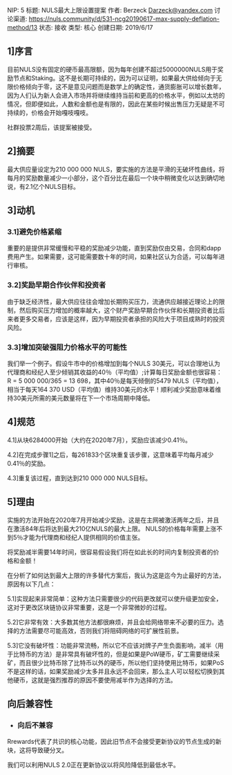  NIP: 5
 标题: NULS最大上限设置提案
 作者: Berzeck <Darzeck@yandex.com>
 讨论渠道: https://nuls.community/d/531-ncg20190617-max-supply-deflation-method/13
 状态: 接收
 类型: 核心
 创建日期: 2019/6/17



## 1]序言

目前NULS没有固定的硬币最高限额，因为每年创建不超过5000000NULS用于奖励节点和Staking。这不是长期可持续的，因为可以证明，如果最大供给倾向于无限价格倾向于零，这不是意见问题而是数学上的确定性，通货膨胀可以增长数年，因为人们认为新人会进入市场并将继续维持当前和更高的价格水平，例如以太坊的情况，但即便如此，人数和金额也是有限的，因此在某些时候出售压力无疑是不可持续的，价格会开始嘎吱嘎吱。

社群投票2周后，该提案被接受。

## 

## 2]摘要

最大供应量设定为210 000 000 NULS，要实施的方法是平滑的无破坏性曲线，将每月的奖励数量减少一小部分，这个百分比在最后一个块中稍微变化以达到确切地说，有2.1亿个NULS目标。



## 3]动机

### 3.1]避免价格紧缩

重要的是提供非常缓慢和平稳的奖励减少功能，直到奖励仅由交易，合同和dapp费用产生。如果需要，这可能需要数十年的时间，如果社区认为合适，可以每年进行审核。

### 3.2]奖励早期合作伙伴和投资者

由于缺乏经济性，最大供应往往会增加长期购买压力，流通供应越接近理论上的限制，然后购买压力增加的概率越大，这个财产奖励早期合作伙伴和长期投资者比后来者更多交易者，应该是这样，因为早期投资者承担的风险大于项目成熟时的投资风险。

### 3.3]增加突破强阻力价格水平的可能性

我们举一个例子。假设牛市中的价格增加到每个NULS 30美元，可以合理地认为代理商和经纪人至少倾销其收益的40％（平均值）;计算每日奖励金额也很容易：R = 5 000 000/365 = 13 698，其中40％是每天倾倒的5479 NULS（平均值），相当于每天164 370 USD（平均值）维持30美元的水平！顺利减少奖励意味着维持30美元所需的美元数量将在下一个市场周期中降低。



## 4]规范

4.1]从块6284000开始（大约在2020年7月），奖励应该减少0.41％。

4.2]在完成步骤1]之后，每261833个区块重复该步骤，这意味着平均每月减少0.41％的奖励。

4.3]重复该过程，直到达到210 000 000 NULS目标。



## 5]理由

实施的方法开始在2020年7月开始减少奖励，这是在主网被激活两年之后，并且在激活84年后将达到最大210亿NULS的最大上限。
NULS的价格每年需要上涨不到5％才能为代理商和经纪人提供相同的价值主张。

将奖励减半需要14年时间，很容易假设我们将在如此长的时间内复制投资者的价格和金额！

在分析了如何达到最大上限的许多替代方案后，我认为这是迄今为止最好的方法，原因有以下几点：

5.1]实现起来非常简单：这种方法只需要很少的代码更改就可以使升级更加安全，这对于更改区块链协议非常重要，这是一个非常微妙的过程。

5.2]它非常有效：大多数其他方法都很麻烦，并且会给网络带来不必要的压力。选择的方法需要尽可能高效，否则我们将阻碍网络的可扩展性前景。

5.3]它没有破坏性：功能非常流畅，所以它不应该对牌子产生负面影响，减半（用于比特币的方法）是非常具有破坏性的，但是如果是PoW硬币，矿工需要继续采矿，而且很少比特币除了比特币以外的硬币，所以他们坚持使用比特币，如果PoS不是这样的话，如果奖励减少太多并且永远不会回来，那么主人可以轻松切换到其他硬币，这就是强烈推荐的原因不要使用减半作为选择的方法。



## 向后兼容性

* ### 向后不兼容

Rrewards代表了共识的核心功能，因此旧节点不会接受更新协议的节点生成的新块，这将导致硬分叉。

我们可以利用NULS 2.0正在更新协议以将风险降低到最低水平。